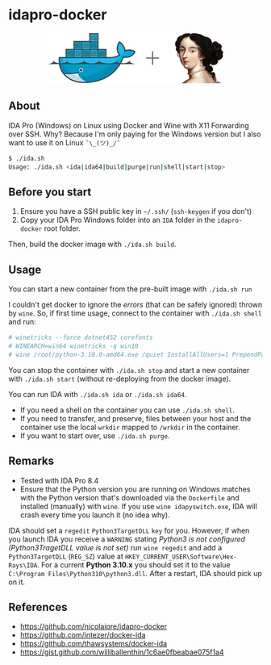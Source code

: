 # idapro-docker

<p align="center"><img src="wrkdir/docker-ida.png"></p>

## About

IDA Pro (Windows) on Linux using Docker and Wine with X11 Forwarding over SSH. Why? Because I'm only paying for the Windows version but I also want to use it on Linux `¯\_(ツ)_/¯`

```bash
$ ./ida.sh
Usage: ./ida.sh <ida|ida64|build|purge|run|shell|start|stop>
```

## Before you start

1. Ensure you have a SSH public key in `~/.ssh/` (`ssh-keygen` if you don't)
2. Copy your IDA Pro Windows folder into an `IDA` folder in the `idapro-docker` root folder.

Then, build the docker image with `./ida.sh build`.

## Usage

You can start a new container from the pre-built image with `./ida.sh run`

I couldn't get docker to ignore the *errors* (that can be safely ignored) thrown by `wine`. So, if first time usage, connect to the container with `./ida.sh shell` and run:

```bash
# winetricks --force dotnet452 corefonts
# WINEARCH=win64 winetricks -q win10
# wine /root/python-3.10.0-amd64.exe /quiet InstallAllUsers=1 PrependPath=1
```

You can stop the container with `./ida.sh stop` and start a new container with `./ida.sh start` (without re-deploying from the docker image).

You can run IDA with `./ida.sh ida` or `./ida.sh ida64`.

- If you need a shell on the container you can use `./ida.sh shell`.
- If you need to transfer, and preserve, files between your host and the container use the local `wrkdir` mapped to `/wrkdir` in the container.
- If you want to start over, use `./ida.sh purge`.

## Remarks

- Tested with IDA Pro 8.4
- Ensure that the Python version you are running on Windows matches with the Python version that's downloaded via the `Dockerfile` and installed (manually) with `wine`. If you use `wine idapyswitch.exe`, IDA will crash every time you launch it (no idea why).

IDA should set a `regedit` `Python3TargetDLL` `key` for you. However, if when you launch IDA you receive a `WARNING` stating *Python3 is not configured (Python3TragetDLL value is not set)* run `wine regedit` and add a `Python3TargetDLL` (`REG_SZ`) value at `HKEY_CURRENT_USER\Software\Hex-Rays\IDA`. For a current **Python 3.10.x** you should set it to the value `C:\Program Files\Python310\python3.dll`. After a restart, IDA should pick up on it.

## References

- https://github.com/nicolaipre/idapro-docker
- https://github.com/intezer/docker-ida
- https://github.com/thawsystems/docker-ida
- https://gist.github.com/williballenthin/1c6ae0fbeabae075f1a4

